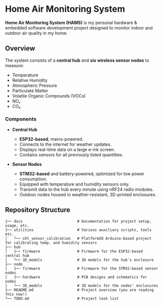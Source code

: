 # Home Air Monitoring System

**Home Air Monitoring System (HAMS)** is my personal hardware & embedded software development project designed to monitor indoor and outdoor air quality in my home.

## Overview

The system consists of a **central hub** and **six wireless sensor nodes** to measure:

- Temperature
- Relative Humidity
- Atmospheric Pressure
- Particulate Matter
- Volatile Organic Compounds (VOCs)
- NOₓ
- CO₂

### Components

- **Central Hub**
   - **ESP32-based**; mains-powered.
   - Connects to the internet for weather updates.
   - Displays real-time data on a large e-ink screen.
   - Contains sensors for all previously listed quantities.

- **Sensor Nodes**
   - **STM32-based** and battery-powered, optimized for low power consumption.
   - Equipped with temperature and humidity sensors only.
   - Transmit data to the hub every minute using nRF24 radio modules.
   - Outdoor nodes housed in weather-resistant, 3D-printed enclosures.

## Repository Structure

```plaintext
├── docs                         # Documentation for project setup, usage, etc.
├── utilities                    # Various auxiliary scripts, tools etc.
│   └── sht_sensor_calibration   # PlatformIO Arduino-based project for calibrating temp. and humidity sensors
├── hub
│   ├── firmware                 # Firmware for the ESP32-based central hub
│   └── 3D_models                # 3D models for the hub's enclosure
├── node
│   ├── firmware                 # Firmware for the STM32-based sensor nodes
│   ├── hardware                 # PCB designs and schematics for nodes
│   └── 3D_models                # 3D models for the nodes' enclosures
├── README.md                    # Project overview (you are reading this now!)
└── TODO.md                      # Project task list
